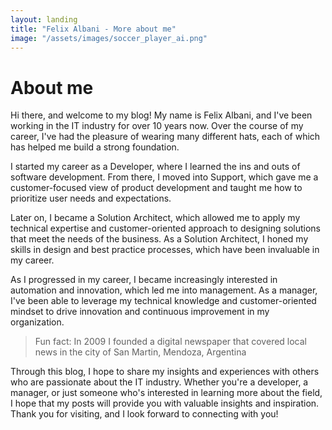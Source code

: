 ```yaml
---
layout: landing
title: "Felix Albani - More about me"
image: "/assets/images/soccer_player_ai.png"
---
```


# About me

Hi there, and welcome to my blog! My name is Felix Albani, and I've been working in the IT industry for over 10 years now. Over the course of my career, I've had the pleasure of wearing many different hats, each of which has helped me build a strong foundation.

I started my career as a Developer, where I learned the ins and outs of software development. From there, I moved into Support, which gave me a customer-focused view of product development and taught me how to prioritize user needs and expectations.

Later on, I became a Solution Architect, which allowed me to apply my technical expertise and customer-oriented approach to designing solutions that meet the needs of the business. As a Solution Architect, I honed my skills in design and best practice processes, which have been invaluable in my career.

As I progressed in my career, I became increasingly interested in automation and innovation, which led me into management. As a manager, I've been able to leverage my technical knowledge and customer-oriented mindset to drive innovation and continuous improvement in my organization.

> Fun fact: In 2009 I founded a digital newspaper that covered local news in the city of San Martin, Mendoza, Argentina

Through this blog, I hope to share my insights and experiences with others who are passionate about the IT industry. Whether you're a developer, a manager, or just someone who's interested in learning more about the field, I hope that my posts will provide you with valuable insights and inspiration. Thank you for visiting, and I look forward to connecting with you!


